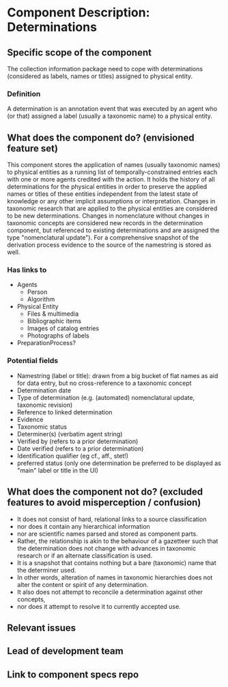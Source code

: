 Component Description: Determinations
=======================

## Specific scope of the component
The collection information package need to cope with determinations (considered as labels, names or titles) assigned to physical entity. 

### Definition
A determination is an annotation event that was executed by an agent who (or that) assigned a label (usually a taxonomic name) to a physical entity.

## What does the component do? (envisioned feature set)

This component stores the application of names (usually taxonomic names) to physical entities as a running list of temporally-constrained entries each with one or more agents credited with the action.
It holds the history of all determinations for the physical entities in order to preserve the applied names or titles of these entities independent from the latest state of knowledge or any other implicit assumptions or interpretation. Changes in taxonomic research that are applied to the physical entities are considered to be new determinations.
Changes in nomenclature without changes in taxonomic concepts are considered new records in the determination component, but referenced to existing determinations and are assigned the type "nomenclatural update").
For a comprehensive snapshot of the derivation process evidence to the source of the namestring is stored as well.


### Has links to
* Agents
  * Person
  * Algorithm
* Physical Entity
  * Files & multimedia
  * Bibliographic items
  * Images of catalog entries
  * Photographs of labels
* PreparationProcess?


### Potential fields
* Namestring (label or title): drawn from a big bucket of flat names as aid for data entry, but no cross-reference to a taxonomic concept
* Determination date
* Type of determination (e.g. (automated) nomenclatural update, taxonomic revision)
* Reference to linked determination
* Evidence
* Taxonomic status
* Determiner(s) (verbatim agent string)
* Verified by (refers to a prior determination)
* Date verified (refers to a prior determination)
* Identification qualifier (eg cf., aff., stet!)
* preferred status (only one determination be preferred to be displayed as "main" label or title in the UI)


## What does the component __not__ do? (excluded features to avoid misperception / confusion)
* It does not consist of hard, relational links to a source classification
* nor does it contain any hierarchical information 
* nor are scientific names parsed and stored as component parts. 
* Rather, the relationship is akin to the behaviour of a gazetteer such that the determination does not change with advances in taxonomic research or if an alternate classification is used. 
* It is a snapshot that contains nothing but a bare (taxonomic) name that the determiner used. 
* In other words, alteration of names in taxonomic hierarchies does not alter the content or spirit of any determination. 
* It also does not attempt to reconcile a determination against other concepts, 
* nor does it attempt to resolve it to currently accepted use.


## Relevant issues


## Lead of development team


## Link to component specs repo
